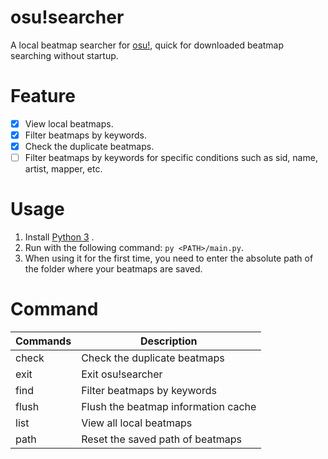 # osu!searcher

A local beatmap searcher for [osu!](https://osu.ppy.sh/), quick for downloaded beatmap searching without startup.

# Feature

- [x] View local beatmaps.
- [x] Filter beatmaps by keywords.
- [x] Check the duplicate beatmaps.
- [ ] Filter beatmaps by keywords for specific conditions such as sid, name, artist, mapper, etc.

# Usage

1. Install [Python 3](https://www.python.org/downloads/) .
2. Run with the following command: `py <PATH>/main.py`.
3. When using it for the first time, you need to enter the absolute path of the folder where your beatmaps are saved.

# Command

| Commands | Description                         |
|----------|-------------------------------------|
| check    | Check the duplicate beatmaps        | 
| exit     | Exit osu!searcher                   |
| find     | Filter beatmaps by keywords         |
| flush    | Flush the beatmap information cache |
| list     | View all local beatmaps             |
| path     | Reset the saved path of beatmaps    |